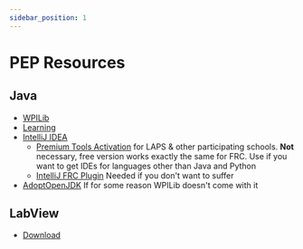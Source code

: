 ```yaml
---
sidebar_position: 1
---
```

# PEP Resources

## Java
- [WPILib](https://docs.wpilib.org/en/stable/docs/software/what-is-wpilib.html)
- [Learning](/docs/PEP/java-tutorial)
- [IntelliJ IDEA](https://www.jetbrains.com/idea/)
  - [Premium Tools Activation](https://www.jetbrains.com/shop/eform/students) for LAPS & other participating schools.
**Not** necessary, free version works exactly the same for FRC. Use if you want to get IDEs for languages other than Java
and Python
  - [IntelliJ FRC Plugin](https://plugins.jetbrains.com/plugin/9405-frc) Needed if you don't want to suffer
- [AdoptOpenJDK](https://adoptium.net) If for some reason WPILib doesn't come with it

## LabView
- [Download](https://ni.com/frc)